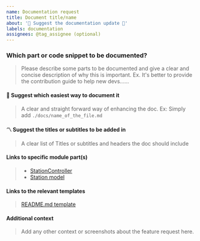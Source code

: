```yaml
---
name: Documentation request
title: Document title/name
about: '🎯 Suggest the documentation update 🎯'
labels: documentation
assignees: @tag_assignee (optional)
---
```


### Which part or code snippet to be documented?

> Please describe some parts to be documented and give a clear and concise description of why this is important.
> Ex. It's better to provide the contribution guide to help new devs......

#### :book: Suggest which easiest way to document it

> A clear and straight forward way of enhancing the doc.
> Ex: Simply add `./docs/name_of_the_file.md`

#### :part_alternation_mark: Suggest the titles or subtitles to be added in

> A clear list of Titles or subtitles and headers the doc should include

#### Links to specific module part(s)

> - [StationController](https://github.com/Musigwa/SpAllocBE/blob/68a52f14f62f5701483d2302fb92decf2743ef72/api/controllers/stations.js#L17)
> - [Station model](https://github.com/Musigwa/SpAllocBE/blob/68a52f14f62f5701483d2302fb92decf2743ef72/api/models/index.js)

#### Links to the relevant templates

> [README.md template](https://gist.github.com/PurpleBooth/109311bb0361f32d87a2)

#### Additional context

> Add any other context or screenshots about the feature request here.
